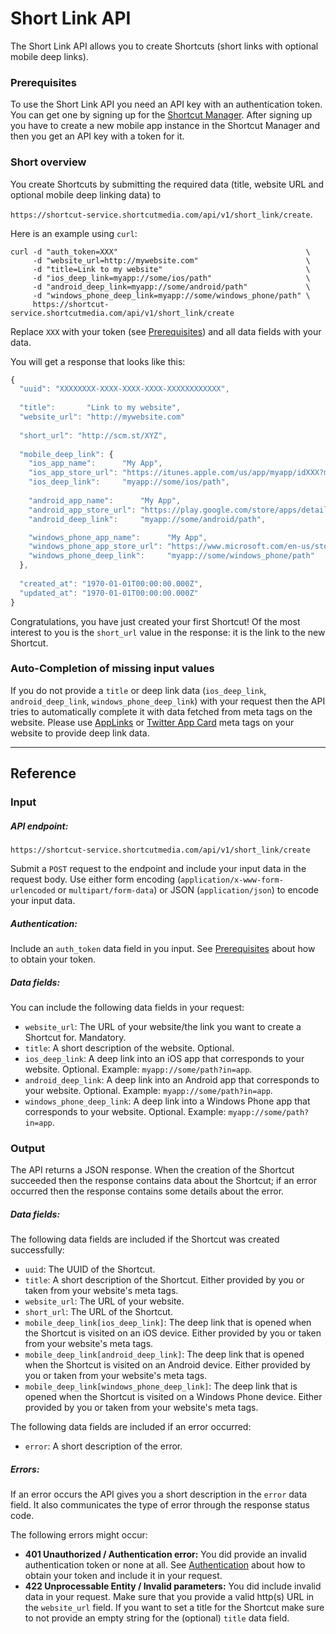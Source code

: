 # Short Link API

The Short Link API allows you to create Shortcuts (short links with optional mobile deep links).

### Prerequisites

To use the Short Link API you need an API key with an authentication token. You can get one by signing up for the [Shortcut Manager](http://manager.shortcut.sc). After signing up you have to create a new mobile app instance in the Shortcut Manager and then you get an API key with a token for it.

### Short overview

You create Shortcuts by submitting the required data (title, website URL and optional mobile deep linking data) to

`https://shortcut-service.shortcutmedia.com/api/v1/short_link/create`.

Here is an example using `curl`:

```
curl -d "auth_token=XXX"                                          \
     -d "website_url=http://mywebsite.com"                        \
     -d "title=Link to my website"                                \
     -d "ios_deep_link=myapp://some/ios/path"                     \
     -d "android_deep_link=myapp://some/android/path"             \
     -d "windows_phone_deep_link=myapp://some/windows_phone/path" \
     https://shortcut-service.shortcutmedia.com/api/v1/short_link/create
```

Replace `XXX` with your token (see [Prerequisites](#prerequisites)) and all data fields with your data.

You will get a response that looks like this:

```javascript
{
  "uuid": "XXXXXXXX-XXXX-XXXX-XXXX-XXXXXXXXXXXX",
  
  "title":       "Link to my website",
  "website_url": "http://mywebsite.com"
  
  "short_url": "http://scm.st/XYZ",
  
  "mobile_deep_link": {
    "ios_app_name":      "My App",
    "ios_app_store_url": "https://itunes.apple.com/us/app/myapp/idXXX?mt=8&uo=4",
    "ios_deep_link":     "myapp://some/ios/path",
    
    "android_app_name":      "My App",
    "android_app_store_url": "https://play.google.com/store/apps/details?id=XXX",
    "android_deep_link":     "myapp://some/android/path",

    "windows_phone_app_name":      "My App",
    "windows_phone_app_store_url": "https://www.microsoft.com/en-us/store/apps/myapp/XXX",
    "windows_phone_deep_link":     "myapp://some/windows_phone/path"
  },
  
  "created_at": "1970-01-01T00:00:00.000Z",
  "updated_at": "1970-01-01T00:00:00.000Z"
}
```

Congratulations, you have just created your first Shortcut! Of the most interest to you is the `short_url` value in the response: it is the link to the new Shortcut.

### Auto-Completion of missing input values

If you do not provide a `title` or deep link data (`ios_deep_link`, `android_deep_link`, `windows_phone_deep_link`) with your request then the API tries to automatically complete it with data fetched from meta tags on the website. Please use [AppLinks](http://applinks.org/) or [Twitter App Card](https://dev.twitter.com/cards/types/app) meta tags on your website to provide deep link data.

---

## Reference

### Input

##### API endpoint:

`https://shortcut-service.shortcutmedia.com/api/v1/short_link/create`

Submit a `POST` request to the endpoint and include your input data in the request body. Use either form encoding (`application/x-www-form-urlencoded` or `multipart/form-data`) or JSON (`application/json`) to encode your input data.

##### Authentication:

Include an `auth_token` data field in you input. See [Prerequisites](#prerequisites) about how to obtain your token.

##### Data fields:

You can include the following data fields in your request:

- `website_url`: The URL of your website/the link you want to create a Shortcut for. Mandatory.
- `title`: A short description of the website. Optional.
- `ios_deep_link`: A deep link into an iOS app that corresponds to your website. Optional. Example: `myapp://some/path?in=app`.
- `android_deep_link`: A deep link into an Android app that corresponds to your website. Optional. Example: `myapp://some/path?in=app`.
- `windows_phone_deep_link`: A deep link into a Windows Phone app that corresponds to your website. Optional. Example: `myapp://some/path?in=app`.



### Output

The API returns a JSON response. When the creation of the Shortcut succeeded then the response contains data about the Shortcut; if an error occurred then the response contains some details about the error.

##### Data fields:

The following data fields are included if the Shortcut was created successfully:

- `uuid`: The UUID of the Shortcut.
- `title`: A short description of the Shortcut. Either provided by you or taken from your website's meta tags.
- `website_url`: The URL of your website.
- `short_url`: The URL of the Shortcut.
- `mobile_deep_link[ios_deep_link]`: The deep link that is opened when the Shortcut is visited on an iOS device. Either provided by you or taken from your website's meta tags.
- `mobile_deep_link[android_deep_link]`: The deep link that is opened when the Shortcut is visited on an Android device. Either provided by you or taken from your website's meta tags.
- `mobile_deep_link[windows_phone_deep_link]`: The deep link that is opened when the Shortcut is visited on a Windows Phone device. Either provided by you or taken from your website's meta tags.


The following data fields are included if an error occurred:

- `error`: A short description of the error.

##### Errors:

If an error occurs the API gives you a short description in the `error` data field. It also communicates the type of error through the response status code.

The following errors might occur:

- **401 Unauthorized / Authentication error:** You did provide an invalid authentication token or none at all. See [Authentication](#authentication) about how to obtain your token and include it in your request.
- **422 Unprocessable Entity / Invalid parameters:** You did include invalid data in your request. Make sure that you provide a valid http(s) URL in the `website_url` field. If you want to set a title for the Shortcut make sure to not provide an empty string for the (optional) `title` data field.